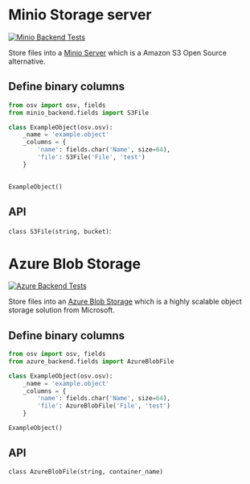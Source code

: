 # Minio Storage server

[![Minio Backend Tests](https://github.com/gisce/minio_backend/actions/workflows/minio_tests.yml/badge.svg)](https://github.com/gisce/minio_backend/actions/workflows/minio_tests.yml)

Store files into a [Minio Server](https://min.io/) which is a Amazon S3 Open Source alternative.

## Define binary columns

```python
from osv import osv, fields
from minio_backend.fields import S3File

class ExampleObject(osv.osv):
    _name = 'example.object'
    _columns = {
        'name': fields.char('Name', size=64),
        'file': S3File('File', 'test')
    }

    
ExampleObject()
```

## API

`class S3File(string, bucket)`:

# Azure Blob Storage

[![Azure Backend Tests](https://github.com/gisce/minio_backend/actions/workflows/azure_tests.yml/badge.svg)](https://github.com/gisce/minio_backend/actions/workflows/azure_tests.yml)

Store files into an [Azure Blob Storage](https://azure.microsoft.com/en-us/services/storage/blobs/) which is a highly scalable object storage solution from Microsoft.

## Define binary columns

```python
from osv import osv, fields
from azure_backend.fields import AzureBlobFile

class ExampleObject(osv.osv):
    _name = 'example.object'
    _columns = {
        'name': fields.char('Name', size=64),
        'file': AzureBlobFile('File', 'test')
    }

ExampleObject()
```

## API

`class AzureBlobFile(string, container_name)`
